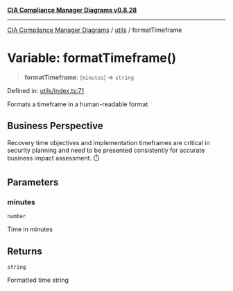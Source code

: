 [**CIA Compliance Manager Diagrams v0.8.28**](../../README.md)

***

[CIA Compliance Manager Diagrams](../../modules.md) / [utils](../README.md) / formatTimeframe

# Variable: formatTimeframe()

> **formatTimeframe**: (`minutes`) => `string`

Defined in: [utils/index.ts:71](https://github.com/Hack23/cia-compliance-manager/blob/7619f76b35999bc4eb3f6ff6c1e77c13be78f250/src/utils/index.ts#L71)

Formats a timeframe in a human-readable format

## Business Perspective

Recovery time objectives and implementation timeframes are critical
in security planning and need to be presented consistently for
accurate business impact assessment. ⏱️

## Parameters

### minutes

`number`

Time in minutes

## Returns

`string`

Formatted time string
